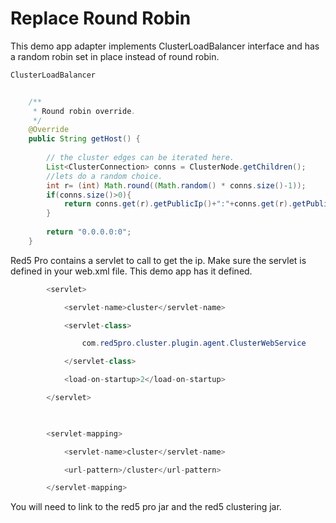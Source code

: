 Replace Round Robin
===
This demo app adapter implements ClusterLoadBalancer interface and has a random robin set in place instead of round robin.


````java
ClusterLoadBalancer


    /**
	 * Round robin override.
	 */
	@Override
	public String getHost() {
		
		// the cluster edges can be iterated here.
		List<ClusterConnection> conns = ClusterNode.getChildren();
		//lets do a random choice.
		int r= (int) Math.round((Math.random() * conns.size()-1));
		if(conns.size()>0){
			return conns.get(r).getPublicIp()+":"+conns.get(r).getPublicPort();
		}
		
		return "0.0.0.0:0";
	}

````

Red5 Pro contains a servlet to call to get the ip. Make sure the servlet is defined in your web.xml file.
This demo app has it defined.

````java
        <servlet>

            <servlet-name>cluster</servlet-name>

            <servlet-class>

                com.red5pro.cluster.plugin.agent.ClusterWebService

            </servlet-class>

            <load-on-startup>2</load-on-startup>

        </servlet>

     

        <servlet-mapping>

            <servlet-name>cluster</servlet-name>

            <url-pattern>/cluster</url-pattern>

        </servlet-mapping>
````
You will need to link to the red5 pro jar and the red5 clustering jar.
